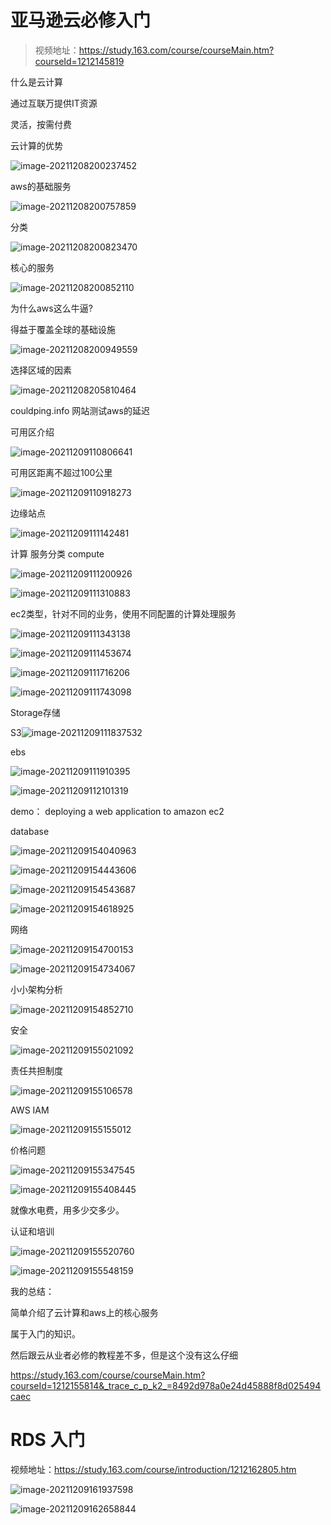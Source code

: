 # 亚马逊云必修入门

> 视频地址：https://study.163.com/course/courseMain.htm?courseId=1212145819

什么是云计算

通过互联万提供IT资源

灵活，按需付费

云计算的优势

![image-20211208200237452](../_assets/AWS/亚马逊云必修入门/image-20211208200237452.png)

aws的基础服务

![image-20211208200757859](../_assets/AWS/亚马逊云必修入门/image-20211208200757859.png)

分类

![image-20211208200823470](../_assets/AWS/亚马逊云必修入门/image-20211208200823470.png)

核心的服务

![image-20211208200852110](../_assets/AWS/亚马逊云必修入门/image-20211208200852110.png)





为什么aws这么牛逼?

得益于覆盖全球的基础设施

![image-20211208200949559](../_assets/AWS/亚马逊云必修入门/image-20211208200949559.png)



选择区域的因素 

![image-20211208205810464](../_assets/AWS/亚马逊云必修入门/image-20211208205810464.png)





couldping.info 网站测试aws的延迟



可用区介绍

![image-20211209110806641](../_assets/AWS/亚马逊云必修入门/image-20211209110806641.png)



可用区距离不超过100公里 

![image-20211209110918273](../_assets/AWS/亚马逊云必修入门/image-20211209110918273.png)

边缘站点

![image-20211209111142481](../_assets/AWS/亚马逊云必修入门/image-20211209111142481.png)







计算 服务分类 compute

![image-20211209111200926](../_assets/AWS/亚马逊云必修入门/image-20211209111200926.png)





![image-20211209111310883](../_assets/AWS/亚马逊云必修入门/image-20211209111310883.png)



ec2类型，针对不同的业务，使用不同配置的计算处理服务

![image-20211209111343138](../_assets/AWS/亚马逊云必修入门/image-20211209111343138.png)



![image-20211209111453674](../_assets/AWS/亚马逊云必修入门/image-20211209111453674.png)



![image-20211209111716206](../_assets/AWS/亚马逊云必修入门/image-20211209111716206.png)





![image-20211209111743098](../_assets/AWS/亚马逊云必修入门/image-20211209111743098.png)







Storage存储

 S3![image-20211209111837532](../_assets/AWS/亚马逊云必修入门/image-20211209111837532.png)





ebs

![image-20211209111910395](../_assets/AWS/亚马逊云必修入门/image-20211209111910395.png)







![image-20211209112101319](../_assets/AWS/亚马逊云必修入门/image-20211209112101319.png)





demo： deploying a web application to amazon ec2





database





![image-20211209154040963](../_assets/AWS/亚马逊云必修入门/image-20211209154040963.png)



![image-20211209154443606](../_assets/AWS/亚马逊云必修入门/image-20211209154443606.png)

![image-20211209154543687](../_assets/AWS/亚马逊云必修入门/image-20211209154543687.png)



![image-20211209154618925](../_assets/AWS/亚马逊云必修入门/image-20211209154618925.png)



网络

![image-20211209154700153](../_assets/AWS/亚马逊云必修入门/image-20211209154700153.png)



 ![image-20211209154734067](../_assets/AWS/亚马逊云必修入门/image-20211209154734067.png)



小小架构分析

![image-20211209154852710](../_assets/AWS/亚马逊云必修入门/image-20211209154852710.png)



安全

![image-20211209155021092](../_assets/AWS/亚马逊云必修入门/image-20211209155021092.png)





责任共担制度



![image-20211209155106578](../_assets/AWS/亚马逊云必修入门/image-20211209155106578.png)



AWS IAM

![image-20211209155155012](../_assets/AWS/亚马逊云必修入门/image-20211209155155012.png)



价格问题

![image-20211209155347545](../_assets/AWS/亚马逊云必修入门/image-20211209155347545.png)

![image-20211209155408445](../_assets/AWS/亚马逊云必修入门/image-20211209155408445.png)

就像水电费，用多少交多少。



认证和培训

![image-20211209155520760](../_assets/AWS/亚马逊云必修入门/image-20211209155520760.png)



![image-20211209155548159](../_assets/AWS/亚马逊云必修入门/image-20211209155548159.png)





我的总结：

简单介绍了云计算和aws上的核心服务

属于入门的知识。

然后跟云从业者必修的教程差不多，但是这个没有这么仔细

https://study.163.com/course/courseMain.htm?courseId=1212155814&_trace_c_p_k2_=8492d978a0e24d45888f8d025494caec









# RDS 入门



视频地址：https://study.163.com/course/introduction/1212162805.htm





![image-20211209161937598](../_assets/AWS/亚马逊云必修入门/image-20211209161937598.png)

![image-20211209162658844](../_assets/AWS/亚马逊云必修入门/image-20211209162658844.png)

